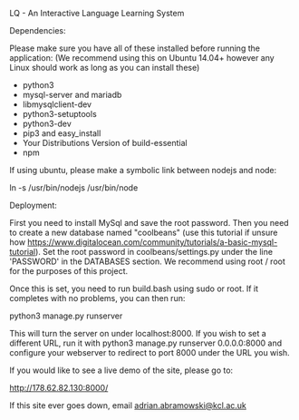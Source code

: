LQ - An Interactive Language Learning System

Dependencies:

Please make sure you have all of these installed before running the application: (We recommend using this on Ubuntu 14.04+ however any Linux should work as long as you can install these)

-   python3
-   mysql-server and mariadb
-   libmysqlclient-dev
-   python3-setuptools 
-   python3-dev 
-   pip3 and easy_install
-   Your Distributions Version of build-essential
-   npm

If using ubuntu, please make a symbolic link between nodejs and node:

ln -s /usr/bin/nodejs /usr/bin/node

Deployment:

First you need to install MySql and save the root password. Then you need to create a new database named "coolbeans" (use this tutorial if unsure how https://www.digitalocean.com/community/tutorials/a-basic-mysql-tutorial). Set the root password in coolbeans/settings.py under the line 'PASSWORD' in the DATABASES section. We recommend using root / root for the purposes of this project.

Once this is set, you need to run build.bash using sudo or root. If it completes with no problems, you can then run:

python3 manage.py runserver

This will turn the server on under localhost:8000. If you wish to set a different URL, run it with python3 manage.py runserver 0.0.0.0:8000 and configure your webserver to redirect to port 8000 under the URL you wish.

If you would like to see a live demo of the site, please go to:

http://178.62.82.130:8000/

If this site ever goes down, email adrian.abramowski@kcl.ac.uk

